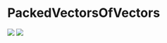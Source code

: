 # PackedVectorsOfVectors

[![](https://img.shields.io/badge/docs-stable-blue.svg)](https://synchronoustechnologies.github.io/PackedVectorsOfVectors.jl/stable)
[![](https://img.shields.io/badge/docs-dev-blue.svg)](https://synchronoustechnologies.github.io/PackedVectorsOfVectors.jl/dev)